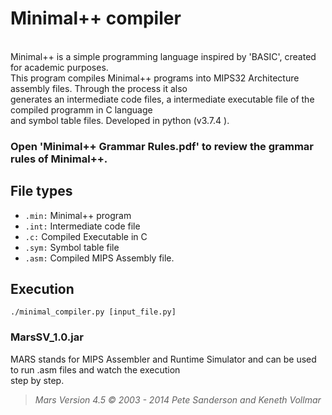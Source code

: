 # **Minimal++ compiler**
<br />Minimal++ is a simple programming language inspired by 'BASIC', created for academic purposes.
<br />This program compiles Minimal++ programs into MIPS32 Architecture assembly files. Through the process it also
<br />generates an intermediate code files, a intermediate executable file of the compiled programm in C language
<br />and symbol table files. Developed in python (v3.7.4 ).
<br />
### Open 'Minimal++ Grammar Rules.pdf' to review the grammar rules of Minimal++.

## File types
- `.min:` Minimal++ program
- `.int:` Intermediate code file
- `.c:`   Compiled Executable in C
- `.sym:` Symbol table file
- `.asm:` Compiled MIPS Assembly file.
## Execution
`./minimal_compiler.py [input_file.py]`
<br />
### MarsSV_1.0.jar
MARS stands for MIPS Assembler and Runtime Simulator and can be used to run .asm files and watch the execution
<br />step by step.
> *Mars Version 4.5 © 2003 - 2014*
> *Pete Sanderson and Keneth Vollmar*
